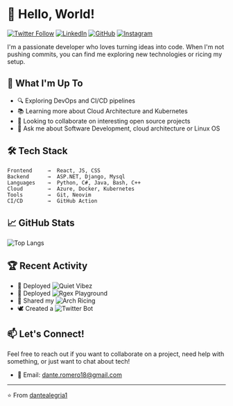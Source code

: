 # 👋 Hello, World!  

[![Twitter Follow](https://img.shields.io/twitter/follow/DanteAlegria5?style=social)](https://twitter.com/DanteAlegria5)
[![LinkedIn](https://img.shields.io/badge/LinkedIn-Connect-blue)](https://www.linkedin.com/in/dante-alejandro-alegr%C3%ADa-romero-b156b721a/)
[![GitHub](https://img.shields.io/github/followers/dantealegria1?label=Follow&style=social)](https://github.com/dantealegria1)
[![Instagram](https://img.shields.io/badge/Instagram-Follow%20Me-red?style=social&logo=instagram)](https://instagram.com/dante_alegria)

I'm a passionate developer who loves turning ideas into code. When I'm not pushing commits, you can find me exploring new technologies or ricing my setup.

## 🚀 What I'm Up To

- 🔍 Exploring DevOps and CI/CD pipelines
- 📚 Learning more about Cloud Architecture and Kubernetes
- 👯 Looking to collaborate on interesting open source projects
- 💬 Ask me about Software Development, cloud architecture or Linux OS

## 🛠️ Tech Stack

```text
Frontend     →  React, JS, CSS
Backend      →  ASP.NET, Django, Mysql
Languages    →  Python, C#, Java, Bash, C++
Cloud        →  Azure, Docker, Kubernetes
Tools        →  Git, Neovim
CI/CD        →  GitHub Action
```

## 📈 GitHub Stats

![Top Langs](https://github-readme-stats.vercel.app/api/top-langs/?username=dantealegria1&layout=compact&hide=HTML,CSS,Jupyter%20Notebook)


## 🏆 Recent Activity

- 🎉 Deployed ![Quiet Vibez](https://github.com/dantealegria1/Quiet-Vibez)
- 📝 Deployed ![Rgex Playground](https://github.com/dantealegria1/RegEx-Playground)
- 🎯 Shared my ![Arch Ricing](https://github.com/dantealegria1/.config)
- 🕊️ Created a  ![Twitter Bot](https://github.com/dantealegria1/Twitter-Bot)

## 📫 Let's Connect!

Feel free to reach out if you want to collaborate on a project, need help with something, or just want to chat about tech!

- 📧 Email: dante.romero18@gmail.com
---

⭐️ From [dantealegria1](https://github.com/dantealegria1)
